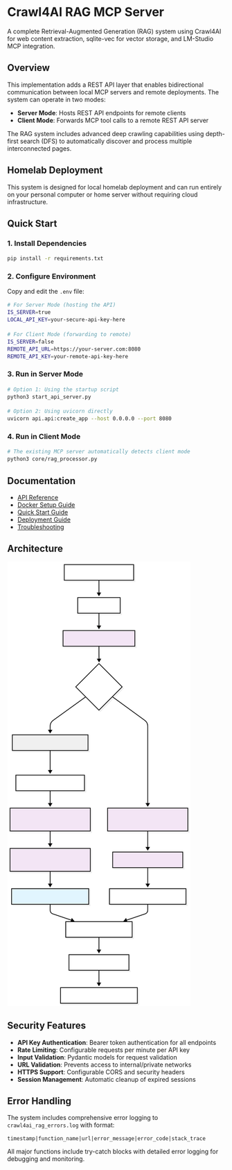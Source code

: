 # Crawl4AI RAG MCP Server

A complete Retrieval-Augmented Generation (RAG) system using Crawl4AI for web content extraction, sqlite-vec for vector storage, and LM-Studio MCP integration.

## Overview

This implementation adds a REST API layer that enables bidirectional communication between local MCP servers and remote deployments. The system can operate in two modes:

- **Server Mode**: Hosts REST API endpoints for remote clients
- **Client Mode**: Forwards MCP tool calls to a remote REST API server

The RAG system includes advanced deep crawling capabilities using depth-first search (DFS) to automatically discover and process multiple interconnected pages.

## Homelab Deployment

This system is designed for local homelab deployment and can run entirely on your personal computer or home server without requiring cloud infrastructure.

## Quick Start

### 1. Install Dependencies

```bash
pip install -r requirements.txt
```

### 2. Configure Environment

Copy and edit the `.env` file:

```bash
# For Server Mode (hosting the API)
IS_SERVER=true
LOCAL_API_KEY=your-secure-api-key-here

# For Client Mode (forwarding to remote)
IS_SERVER=false
REMOTE_API_URL=https://your-server.com:8080
REMOTE_API_KEY=your-remote-api-key-here
```

### 3. Run in Server Mode

```bash
# Option 1: Using the startup script
python3 start_api_server.py

# Option 2: Using uvicorn directly
uvicorn api.api:create_app --host 0.0.0.0 --port 8080
```

### 4. Run in Client Mode

```bash
# The existing MCP server automatically detects client mode
python3 core/rag_processor.py
```

## Documentation

- [API Reference](api/)
- [Docker Setup Guide](docker/)
- [Quick Start Guide](guides/quick-start.md)
- [Deployment Guide](guides/deployment.md)
- [Troubleshooting](guides/troubleshooting.md)

## Architecture
![Architecture Diagram](Diagram.svg)

## Security Features

- **API Key Authentication**: Bearer token authentication for all endpoints
- **Rate Limiting**: Configurable requests per minute per API key
- **Input Validation**: Pydantic models for request validation
- **URL Validation**: Prevents access to internal/private networks
- **HTTPS Support**: Configurable CORS and security headers
- **Session Management**: Automatic cleanup of expired sessions

## Error Handling

The system includes comprehensive error logging to `crawl4ai_rag_errors.log` with format:

```
timestamp|function_name|url|error_message|error_code|stack_trace
```

All major functions include try-catch blocks with detailed error logging for debugging and monitoring.

